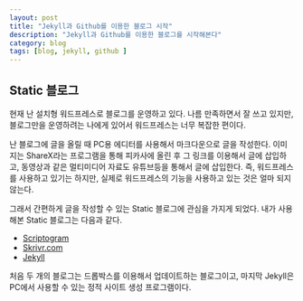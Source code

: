 ```yaml
---
layout: post
title: "Jekyll과 Github를 이용한 블로그 시작"
description: "Jekyll과 Github를 이용한 블로그를 시작해본다"
category: blog
tags: [blog, jekyll, github ]
---
```


## Static 블로그
현재 난 설치형 워드프레스로 블로그를 운영하고 있다. 나름 만족하면서 잘 쓰고 있지만, 블로그만을 운영하려는 나에게 있어서 워드프레스는 너무 복잡한 편이다.

난 블로그에 글을 올릴 때 PC용 에디터를 사용해서 마크다운으로 글을 작성한다. 이미지는 ShareX라는 프로그램을 통해 피카사에 올린 후 그 링크를 이용해서 글에 삽입하고, 동영상과 같은 멀티미디어 자료도 유튜브등을 통해서 글에 삽입한다. 즉, 워드프레스를 사용하고 있기는 하지만, 실제로 워드프레스의 기능을 사용하고 있는 것은 얼마 되지 않는다.

그래서 간편하게 글을 작성할 수 있는 Static 블로그에 관심을 가지게 되었다. 내가 사용해본 Static 블로그는 다음과 같다.

- [Scriptogram](http://scriptogram.com/)
- [Skrivr.com](http://skrivr.com/)
- [Jekyll](http://jekyllrb.com/)

처음 두 개의 블로그는 드롭박스를 이용해서 업데이트하는 블로그이고, 마지막 Jekyll은 PC에서 사용할 수 있는 정적 사이트 생성 프로그램이다.